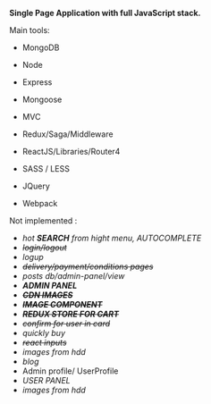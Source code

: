 **Single Page Application with full JavaScript stack.** 

Main tools:

- MongoDB
- Node
- Express
- Mongoose
- MVC
- Redux/Saga/Middleware
- ReactJS/Libraries/Router4
- SASS / LESS
- JQuery

- Webpack



Not implemented :

- _hot **SEARCH** from hight menu, AUTOCOMPLETE_
- _~~login/logout~~_
- _logup_
- _~~delivery/payment/conditions pages~~_
- _posts db/admin-panel/view_
- _**ADMIN PANEL**_
- _**~~CDN IMAGES~~**_
- _**~~IMAGE COMPONENT~~**_
- _**~~REDUX STORE FOR CART~~**_
- _~~confirm for user in card~~_
- _quickly buy_
- _~~react inputs~~_
- _images from hdd_
- _blog_
- Admin profile/ UserProfile
- _USER PANEL_
- _images from hdd_
       
